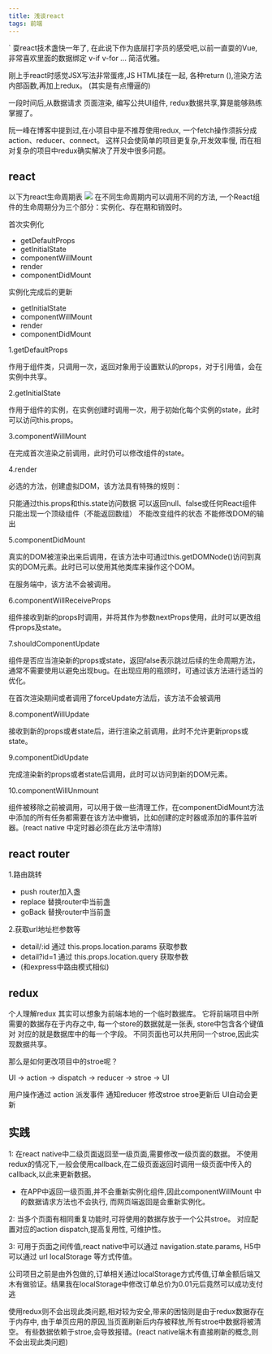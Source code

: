 ```yaml
---
title: 浅谈react
tags: 前端
---
```


`
耍react技术盏快一年了,
在此说下作为底层打字员的感受吧,以前一直耍的Vue,非常喜欢里面的数据绑定 v-if v-for ...
简洁优雅。

刚上手react时感觉JSX写法非常蛋疼,JS HTML揉在一起, 各种return (),渲染方法 内部函数,再加上redux。 (其实是有点懵逼的)

一段时间后,从数据请求 页面渲染, 编写公共UI组件, redux数据共享,算是能够熟练掌握了。

阮一峰在博客中提到过,在小项目中是不推荐使用redux,
一个fetch操作须拆分成action、reducer、connect。
这样只会使简单的项目更复杂,开发效率慢,
而在相对复杂的项目中redux确实解决了开发中很多问题。

## react
以下为react生命周期表
![](/images/react_stage.png)
在不同生命周期内可以调用不同的方法,
一个React组件的生命周期分为三个部分：实例化、存在期和销毁时。

首次实例化

- getDefaultProps
- getInitialState
- componentWillMount
- render
- componentDidMount

实例化完成后的更新

* getInitialState
* componentWillMount
* render
* componentDidMount


1.getDefaultProps

作用于组件类，只调用一次，返回对象用于设置默认的props，对于引用值，会在实例中共享。

2.getInitialState

作用于组件的实例，在实例创建时调用一次，用于初始化每个实例的state，此时可以访问this.props。

3.componentWillMount

在完成首次渲染之前调用，此时仍可以修改组件的state。

4.render

必选的方法，创建虚拟DOM，该方法具有特殊的规则：

只能通过this.props和this.state访问数据
可以返回null、false或任何React组件
只能出现一个顶级组件（不能返回数组）
不能改变组件的状态
不能修改DOM的输出

5.componentDidMount

真实的DOM被渲染出来后调用，在该方法中可通过this.getDOMNode()访问到真实的DOM元素。此时已可以使用其他类库来操作这个DOM。

在服务端中，该方法不会被调用。

6.componentWillReceiveProps

组件接收到新的props时调用，并将其作为参数nextProps使用，此时可以更改组件props及state。

7.shouldComponentUpdate

组件是否应当渲染新的props或state，返回false表示跳过后续的生命周期方法，通常不需要使用以避免出现bug。在出现应用的瓶颈时，可通过该方法进行适当的优化。

在首次渲染期间或者调用了forceUpdate方法后，该方法不会被调用

8.componentWillUpdate

接收到新的props或者state后，进行渲染之前调用，此时不允许更新props或state。

9.componentDidUpdate

完成渲染新的props或者state后调用，此时可以访问到新的DOM元素。

10.componentWillUnmount

组件被移除之前被调用，可以用于做一些清理工作，在componentDidMount方法中添加的所有任务都需要在该方法中撤销，比如创建的定时器或添加的事件监听器。(react native 中定时器必须在此方法中清除)

## react router
1.路由跳转
- push router加入盏
- replace  替换router中当前盏
- goBack 替换router中当前盏

2.获取url地址栏参数等

- detail/:id 通过 this.props.location.params 获取参数
- detail?id=1 通过 this.props.location.query 获取参数
- (和express中路由模式相似)

## redux
个人理解redux 其实可以想象为前端本地的一个临时数据库。
它将前端项目中所需要的数据存在于内存之中,
每一个store的数据就是一张表, store中包含各个键值对 对应的就是数据库中的每一个字段。
不同页面也可以共用同一个stroe,因此实现数据共享。

那么是如何更改项目中的stroe呢？

UI -> action -> dispatch -> reducer -> stroe -> UI

用户操作通过 action 派发事件 通知reducer 修改stroe stroe更新后 UI自动会更新

## 实践


1: 在react native中二级页面返回至一级页面,需要修改一级页面的数据。
不使用redux的情况下,一般会使用callback,在二级页面返回时调用一级页面中传入的callback,以此来更新数据。
- 在APP中返回一级页面,并不会重新实例化组件,因此componentWillMount 中的数据请求方法也不会执行, 而网页端返回是会重新实例化。

2: 当多个页面有相同重复功能时,可将使用的数据存放于一个公共stroe。 对应配置对应的action dispatch,提高复用性, 可维护性。

3: 可用于页面之间传值,react native中可以通过 navigation.state.params, H5中可以通过 url localStorage 等方式传值。

公司项目之前是由外包做的,订单相关通过localStorage方式传值,订单金额后端又木有做验证。结果我在localStorage中修改订单总价为0.01元后竟然可以成功支付  逃

使用redux则不会出现此类问题,相对较为安全,带来的困恼则是由于redux数据存在于内存中,
由于单页应用的原因,当页面刷新后内存被释放,所有stroe中数据将被清空。
有些数据依赖于stroe,会导致报错。(react native端木有直接刷新的概念,则不会出现此类问题)
